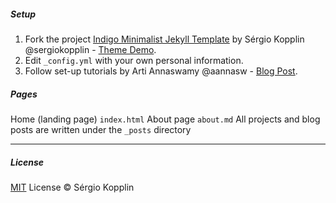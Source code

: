##### Setup
1. Fork the project [Indigo Minimalist Jekyll Template](https://github.com/sergiokopplin/indigo/fork) by Sérgio Kopplin @sergiokopplin - [Theme Demo](http://sergiokopplin.github.io/indigo/).
2. Edit `_config.yml` with your own personal information.
3. Follow set-up tutorials by Arti Annaswamy @aannasw - [Blog Post](http://artiannaswamy.com/build-a-github-blog-part-2).

##### Pages
Home (landing page) `index.html`
About page `about.md`
All projects and blog posts are written under the `_posts` directory

---
##### License
[MIT](https://kopplin.mit-license.org/) License © Sérgio Kopplin
